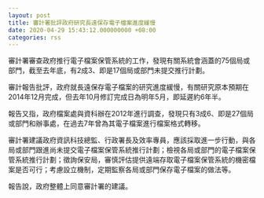 ```yaml
---
layout: post
title: 審計署批評政府研究長遠保存電子檔案進度緩慢
date: 2020-04-29 15:43:12.000000000 +08:00
categories: rss
---
```


審計署審查政府推行電子檔案保管系統的工作，發現有關系統會涵蓋的75個局或部門，截至去年底，有2成3、即是17個局或部門未提交推行計劃。

審計報告批評，政府就長遠保存電子檔案的研究進度緩慢，有關研究原本預期在2014年12月完成，但去年10月修訂完成日為明年5月，即延遲約6年半。

報告又指，政府檔案處與資科辦在2012年進行調查，發現只有3成6、即是27個局或部門和辦事處，在過去7年曾為其電子檔案進行檔案格式轉移。

審計署建議政府資訊科技總監、行政署長及效率專員，應該採取進一步行動，與各局或部門跟進尚未提交電子檔案保管系統推行計劃；檢視各局或部門的電子檔案保管系統推行計劃；徵詢保安局，審慎評估提供遠端存取電子檔案保管系統的機密檔案是否可行；考慮設立機制，定期監察各局或部門保存電子檔案的做法等。

報告說，政府整體上同意審計署的建議。

